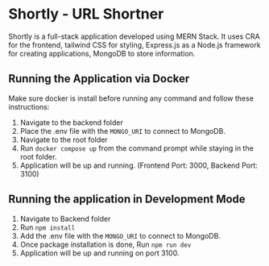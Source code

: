 # Shortly - URL Shortner

Shortly is a full-stack application developed using MERN Stack. It uses CRA for the frontend, tailwind CSS for styling, Express.js as a Node.js framework for creating applications, MongoDB to store information.

## Running the Application via Docker

Make sure docker is install before running any command and follow these instructions:
1. Navigate to the backend folder
2. Place the .env file with the `MONGO_URI` to connect to MongoDB.
3. Navigate to the root folder
4. Run `docker compose up` from the command prompt while staying in the root folder.
5. Application will be up and running. (Frontend Port: 3000, Backend Port: 3100)

## Running the application in Development Mode

1. Navigate to Backend folder
2. Run `npm install`
3. Add the .env file with the `MONGO_URI` to connect to MongoDB.
4. Once package installation is done, Run `npm run dev`
5. Application will be up and running on port 3100.

